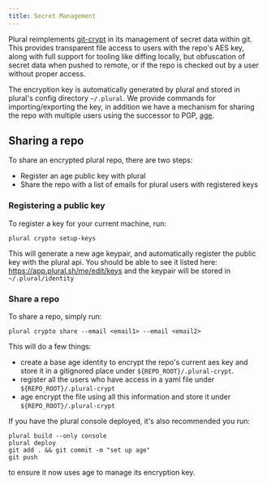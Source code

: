 ```yaml
---
title: Secret Management
---
```


Plural reimplements [git-crypt](https://github.com/AGWA/git-crypt) in its management of secret data within git. This provides transparent file access to users with the repo's AES key, along with full support for tooling like diffing locally, but obfuscation of secret data when pushed to remote, or if the repo is checked out by a user without proper access.

The encryption key is automatically generated by plural and stored in plural's config directory `~/.plural`. We provide commands for importing/exporting the key, in addition we have a mechanism for sharing the repo with multiple users using the successor to PGP, [age](https://github.com/FiloSottile/age).

## Sharing a repo

To share an encrypted plural repo, there are two steps:

- Register an age public key with plural
- Share the repo with a list of emails for plural users with registered keys

### Registering a public key

To register a key for your current machine, run:

```shell {% showHeader=false %}
plural crypto setup-keys
```

This will generate a new age keypair, and automatically register the public key with the plural api. You should be able to see it listed here: https://app.plural.sh/me/edit/keys and the keypair will be stored in `~/.plural/identity`

### Share a repo

To share a repo, simply run:

```shell {% showHeader=false %}
plural crypto share --email <email1> --email <email2>
```

This will do a few things:

- create a base age identity to encrypt the repo's current aes key and store it in a gitignored place under `${REPO_ROOT}/.plural-crypt`.
- register all the users who have access in a yaml file under `${REPO_ROOT}/.plural-crypt`
- age encrypt the file using all this information and store it under `${REPO_ROOT}/.plural-crypt`

If you have the plural console deployed, it's also recommended you run:

```shell {% showHeader=false %}
plural build --only console
plural deploy
git add . && git commit -m "set up age"
git push
```

to ensure it now uses age to manage its encryption key.
